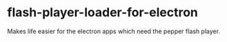# flash-player-loader-for-electron
Makes life easier for the electron apps which need the pepper flash player.

